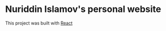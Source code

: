 # Nuriddin Islamov's personal website

This project was built with [React](https://github.com/facebook/react)
